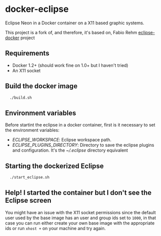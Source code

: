 # docker-eclipse

Eclipse Neon in a Docker container on a X11 based graphic systems.

This project is a fork of, and therefore, it's based on, Fabio Rehm [eclipse-docker](https://github.com/fgrehm/docker-eclipse) project

## Requirements

* Docker 1.2+ (should work fine on 1.0+ but I haven't tried)
* An X11 socket

## Build the docker image
```sh
  ./build.sh
```
## Environment variables
Before startint the eclipse in a docker container, first is it necessary to set the environment variables:

* *ECLIPSE_WORKSPACE*: Eclipse workspace path.
* *ECLIPSE_PLUGINS_DIRECTORY*: Directory to save the eclipse plugins and configuration. It's the *~/.eclipse* directory equivalent

## Starting the dockerized Eclipse
```sh
  ./start_eclipse.sh
```

## Help! I started the container but I don't see the Eclipse screen
You might have an issue with the X11 socket permissions since the default user
used by the base image has an user and group ids set to `1000`, in that case
you can run either create your own base image with the appropriate ids or run
`xhost +` on your machine and try again.
